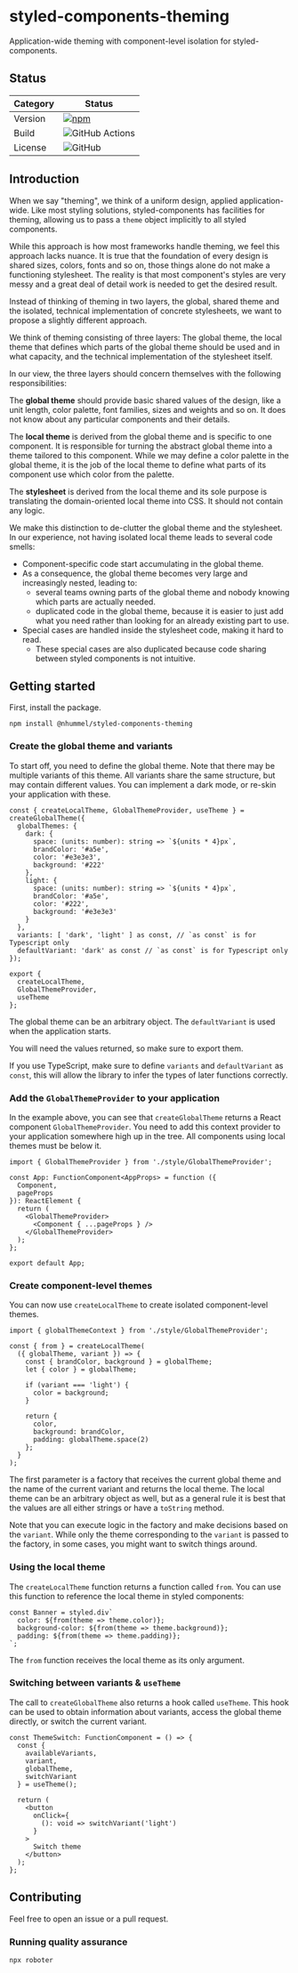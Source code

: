 # styled-components-theming

Application-wide theming with component-level isolation for styled-components.

## Status

| Category | Status                                                                                                                                      |
|----------|---------------------------------------------------------------------------------------------------------------------------------------------|
| Version  | [![npm](https://img.shields.io/npm/v/@nhummel/styled-components-theming)](https://www.npmjs.com/package/@nhummel/styled-components-theming) |
| Build    | ![GitHub Actions](https://github.com/strangedev/styled-components-theming/workflows/Release/badge.svg?branch=main)                          |
| License  | ![GitHub](https://img.shields.io/github/license/strangedev/styled-components-theming)                                                       |

## Introduction

When we say "theming", we think of a uniform design, applied application-wide.
Like most styling solutions, styled-components has facilities for theming,
allowing us to pass a `theme` object implicitly to all styled components.

While this approach is how most frameworks handle theming, we feel this approach
lacks nuance. It is true that the foundation of every design is shared sizes,
colors, fonts and so on, those things alone do not make a functioning stylesheet.
The reality is that most component's styles are very messy and a great deal of
detail work is needed to get the desired result.

Instead of thinking of theming in two layers, the global, shared theme and the
isolated, technical implementation of concrete stylesheets, we want to propose
a slightly different approach.

We think of theming consisting of three layers: The global theme, the local
theme that defines which parts of the global theme should be used and in what
capacity, and the technical implementation of the stylesheet itself.

In our view, the three layers should concern themselves with the following
responsibilities:

The **global theme** should provide basic shared values of the design, like
a unit length, color palette, font families, sizes and weights and so on.
It does not know about any particular components and their details.

The **local theme** is derived from the global theme and is specific to one
component. It is responsible for turning the abstract global theme into a theme
tailored to this component. While we may define a color palette in the global
theme, it is the job of the local theme to define what parts of its component
use which color from the palette.

The **stylesheet** is derived from the local theme and its sole purpose is
translating the domain-oriented local theme into CSS. It should not contain any
logic.

We make this distinction to de-clutter the global theme and the stylesheet.
In our experience, not having isolated local theme leads to several code smells:

- Component-specific code start accumulating in the global theme.
- As a consequence, the global theme becomes very large and increasingly nested, leading to:
    - several teams owning parts of the global theme and nobody knowing which parts are actually needed.
    - duplicated code in the global theme, because it is easier to just add what you need rather than looking for an already existing part to use.
- Special cases are handled inside the stylesheet code, making it hard to read.
    - These special cases are also duplicated because code sharing between styled components is not intuitive.

## Getting started

First, install the package.

```shell
npm install @nhummel/styled-components-theming
```

### Create the global theme and variants

To start off, you need to define the global theme. Note that there may be multiple
variants of this theme. All variants share the same structure, but may contain
different values. You can implement a dark mode, or re-skin your application with
these.

```tsx
const { createLocalTheme, GlobalThemeProvider, useTheme } = createGlobalTheme({
  globalThemes: {
    dark: {
      space: (units: number): string => `${units * 4}px`,
      brandColor: '#a5e',
      color: '#e3e3e3',
      background: '#222'
    },
    light: {
      space: (units: number): string => `${units * 4}px`,
      brandColor: '#a5e',
      color: '#222',
      background: '#e3e3e3'
    }
  },
  variants: [ 'dark', 'light' ] as const, // `as const` is for Typescript only
  defaultVariant: 'dark' as const // `as const` is for Typescript only
});

export {
  createLocalTheme,
  GlobalThemeProvider,
  useTheme
};
```

The global theme can be an arbitrary object. The `defaultVariant` is used when
the application starts.

You will need the values returned, so make sure to export them.

If you use TypeScript, make sure to define `variants` and `defaultVariant` as
`const`, this will allow the library to infer the types of later functions
correctly.

### Add the `GlobalThemeProvider` to your application

In the example above, you can see that `createGlobalTheme` returns a
React component `GlobalThemeProvider`. You need to add this context provider to
your application somewhere high up in the tree. All components using local themes
must be below it.

```tsx
import { GlobalThemeProvider } from './style/GlobalThemeProvider';

const App: FunctionComponent<AppProps> = function ({
  Component,
  pageProps
}): ReactElement {
  return (
    <GlobalThemeProvider>
      <Component { ...pageProps } />
    </GlobalThemeProvider>
  );
};

export default App;
```

### Create component-level themes

You can now use `createLocalTheme` to create isolated component-level themes.

```tsx
import { globalThemeContext } from './style/GlobalThemeProvider';

const { from } = createLocalTheme(
  ({ globalTheme, variant }) => {
    const { brandColor, background } = globalTheme;
    let { color } = globalTheme;

    if (variant === 'light') {
      color = background;
    }

    return {
      color,
      background: brandColor,
      padding: globalTheme.space(2)
    };
  }
);
```

The first parameter is a factory that receives the current global theme and
the name of the current variant and returns the local theme. The local theme can
be an arbitrary object as well, but as a general rule it is best that the values
are all either strings or have a `toString` method.

Note that you can execute logic in the factory and make decisions based on the
`variant`. While only the theme corresponding to the `variant` is passed to the
factory, in some cases, you might want to switch things around.

### Using the local theme

The `createLocalTheme` function returns a function called `from`.
You can use this function to reference the local theme in styled components:

```tsx
const Banner = styled.div`
  color: ${from(theme => theme.color)};
  background-color: ${from(theme => theme.background)};
  padding: ${from(theme => theme.padding)};
`;
```

The `from` function receives the local theme as its only argument.

### Switching between variants & `useTheme`

The call to `createGlobalTheme` also returns a hook called `useTheme`.
This hook can be used to obtain information about variants, access the global theme
directly, or switch the current variant.

```tsx
const ThemeSwitch: FunctionComponent = () => {
  const {
    availableVariants,
    variant,
    globalTheme,
    switchVariant
  } = useTheme();

  return (
    <button
      onClick={
        (): void => switchVariant('light')
      }
    >
      Switch theme
    </button>
  );
};
```

## Contributing

Feel free to open an issue or a pull request.

### Running quality assurance

```shell
npx roboter
```
